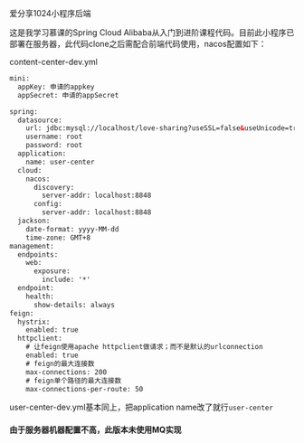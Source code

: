 爱分享1024小程序后端

这是我学习慕课的Spring Cloud Alibaba从入门到进阶课程代码。目前此小程序已部署在服务器，此代码clone之后需配合前端代码使用，nacos配置如下： 

content-center-dev.yml 
```xml
mini:
  appKey: 申请的appkey
  appSecret: 申请的appSecret

spring:
  datasource:
    url: jdbc:mysql://localhost/love-sharing?useSSL=false&useUnicode=true&characterEncoding=utf-8&zeroDateTimeBehavior=convertToNull&transformedBitIsBoolean=true&serverTimezone=GMT%2B8&nullCatalogMeansCurrent=true
    username: root
    password: root
  application:
    name: user-center
  cloud:
    nacos:
      discovery:
        server-addr: localhost:8848
      config:
        server-addr: localhost:8848
  jackson:
    date-format: yyyy-MM-dd
    time-zone: GMT+8
management:
  endpoints:
    web:
      exposure:
        include: '*'
  endpoint:
    health:
      show-details: always
feign:
  hystrix:
    enabled: true
  httpclient:
    # 让feign使用apache httpclient做请求；而不是默认的urlconnection
    enabled: true
    # feign的最大连接数
    max-connections: 200
    # feign单个路径的最大连接数
    max-connections-per-route: 50
```
user-center-dev.yml基本同上，把application name改了就行`user-center`

#### 由于服务器机器配置不高，此版本未使用MQ实现


